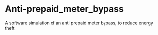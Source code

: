 # Anti-prepaid_meter_bypass
A software simulation of an anti prepaid meter bypass, to reduce energy theft
